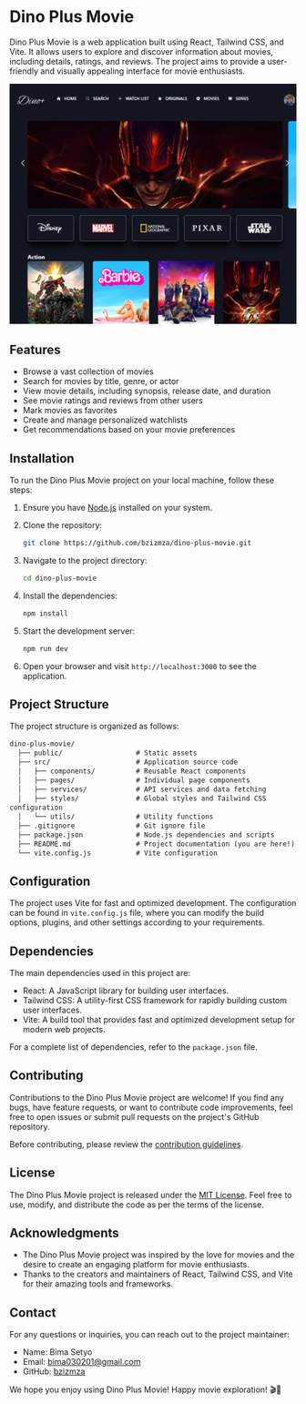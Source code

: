 # Dino Plus Movie

Dino Plus Movie is a web application built using React, Tailwind CSS, and Vite. It allows users to explore and discover information about movies, including details, ratings, and reviews. The project aims to provide a user-friendly and visually appealing interface for movie enthusiasts.

![Dino Plus Movie Screenshot](screenshot.png)

## Features

- Browse a vast collection of movies
- Search for movies by title, genre, or actor
- View movie details, including synopsis, release date, and duration
- See movie ratings and reviews from other users
- Mark movies as favorites
- Create and manage personalized watchlists
- Get recommendations based on your movie preferences

## Installation

To run the Dino Plus Movie project on your local machine, follow these steps:

1. Ensure you have [Node.js](https://nodejs.org) installed on your system.
2. Clone the repository:

   ```bash
   git clone https://github.com/bzizmza/dino-plus-movie.git
   ```

3. Navigate to the project directory:

   ```bash
   cd dino-plus-movie
   ```

4. Install the dependencies:

   ```bash
   npm install
   ```

5. Start the development server:

   ```bash
   npm run dev
   ```

6. Open your browser and visit `http://localhost:3000` to see the application.

## Project Structure

The project structure is organized as follows:

```
dino-plus-movie/
  ├── public/                  # Static assets
  ├── src/                     # Application source code
  │   ├── components/          # Reusable React components
  │   ├── pages/               # Individual page components
  │   ├── services/            # API services and data fetching
  │   ├── styles/              # Global styles and Tailwind CSS configuration
  │   └── utils/               # Utility functions
  ├── .gitignore               # Git ignore file
  ├── package.json             # Node.js dependencies and scripts
  ├── README.md                # Project documentation (you are here!)
  └── vite.config.js           # Vite configuration
```

## Configuration

The project uses Vite for fast and optimized development. The configuration can be found in `vite.config.js` file, where you can modify the build options, plugins, and other settings according to your requirements.

## Dependencies

The main dependencies used in this project are:

- React: A JavaScript library for building user interfaces.
- Tailwind CSS: A utility-first CSS framework for rapidly building custom user interfaces.
- Vite: A build tool that provides fast and optimized development setup for modern web projects.

For a complete list of dependencies, refer to the `package.json` file.

## Contributing

Contributions to the Dino Plus Movie project are welcome! If you find any bugs, have feature requests, or want to contribute code improvements, feel free to open issues or submit pull requests on the project's GitHub repository.

Before contributing, please review the [contribution guidelines](CONTRIBUTING.md).

## License

The Dino Plus Movie project is released under the [MIT License](LICENSE.md). Feel free to use, modify, and distribute the code as per the terms of the license.

## Acknowledgments

- The Dino Plus Movie project was inspired by the love for movies and the desire to create an engaging platform for movie enthusiasts.
- Thanks to the creators and maintainers of React, Tailwind CSS, and Vite for their amazing tools and frameworks.

## Contact

For any questions or inquiries, you can reach out to the project maintainer:

- Name: Bima Setyo
- Email: bima030201@gmail.com
- GitHub: [bzizmza](https://github.com/bzizmza)

We hope you enjoy using Dino Plus Movie! Happy movie exploration! 🎬🍿
